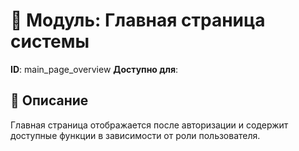 # 📘 Модуль: Главная страница системы
**ID**: main_page_overview
**Доступно для**: 

## 📝 Описание
Главная страница отображается после авторизации и содержит доступные функции в зависимости от роли пользователя.
